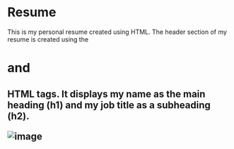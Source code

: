  # Resume
This is my personal resume created using HTML. The header section of my resume is created using the <h1> and <h2> HTML tags. It displays my name as the main heading (h1) and my job title as a subheading (h2).

![image](https://github.com/Ayush19bansal/Resume_Assignment/assets/118842033/1a3e37f4-4eb9-4710-bacd-80ebff05ab4f)
